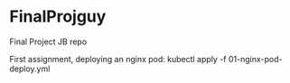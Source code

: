 # FinalProjguy
Final Project JB repo

First assignment, deploying an nginx pod:
kubectl apply -f 01-nginx-pod-deploy.yml